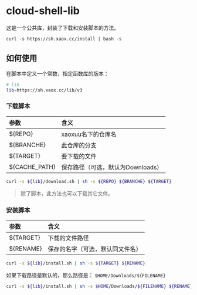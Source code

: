 # cloud-shell-lib

这是一个公共库，封装了下载和安装脚本的方法。

```
curl -s https://sh.xaox.cc/install | bash -s
```

## 如何使用

在脚本中定义一个常数，指定函数库的版本：

```sh
# lib
lib=https://sh.xaox.cc/lib/v3
```

### 下载脚本

| 参数 | 含义 |
| :-- | :-- |
| ${REPO} | xaoxuu名下的仓库名 |
| ${BRANCHE} | 此仓库的分支 |
| ${TARGET} | 要下载的文件 |
| ${CACHE_PATH} | 保存路径（可选，默认为Downloads） |

```sh
curl -s ${lib}/download.sh | sh -s ${REPO} ${BRANCHE} ${TARGET}
```

> 除了脚本，此方法也可以下载其它文件。

### 安装脚本

| 参数 | 含义 |
| :-- | :-- |
| ${TARGET} | 下载的文件路径 |
| ${RENAME} | 保存的名字（可选，默认同文件名） |

```sh
curl -s ${lib}/install.sh | sh -s ${TARGET} ${RENAME}
```

如果下载路径是默认的，那么路径是： `$HOME/Downloads/${FILENAME}`

```sh
curl -s ${lib}/install.sh | sh -s $HOME/Downloads/${FILENAME} ${RENAME}
```

